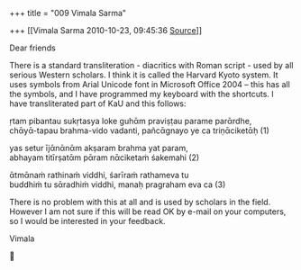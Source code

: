 +++
title = "009 Vimala Sarma"

+++
[[Vimala Sarma	2010-10-23, 09:45:36 [Source](https://groups.google.com/g/samskrita/c/foDAE7fQS9A)]]



Dear friends

There is a standard transliteration - diacritics with Roman script - used by all serious Western scholars. I think it is called the Harvard Kyoto system. It uses symbols from Arial Unicode font in Microsoft Office 2004 – this has all the symbols, and I have programmed my keyboard with the shortcuts. I have transliterated part of KaU and this follows:



ṛtam pibantau sukṛtasya loke guhᾱm praviṣṭau parame parᾱrdhe,  
chᾱyᾱ-tapau brahma-vido vadanti, pañcᾱgnayo ye ca triṇᾱciketᾱḥ (1)



yas setur ījᾱnᾱnᾱm akṣaram brahma yat param,  
abhayam titīrṣatᾱm pᾱram nᾱciketaṁ śakemahi (2)

ᾱtmᾱnaṁ rathinaṁ viddhi, śarīraṁ rathameva tu  
buddhiṁ tu sᾱradhiṁ viddhi, manaḥ pragraham eva ca (3)

There is no problem with this at all and is used by scholars in the field. However I am not sure if this will be read OK by e-mail on your computers, so I would be interested in your feedback.

Vimala



